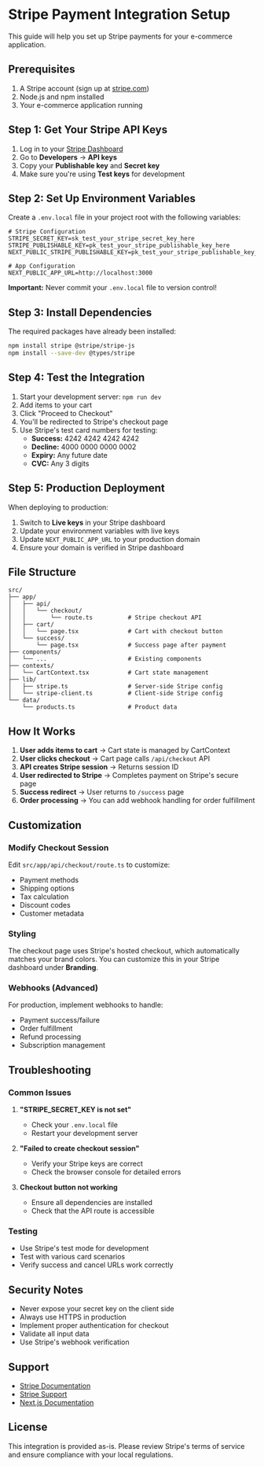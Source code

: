 # Stripe Payment Integration Setup

This guide will help you set up Stripe payments for your e-commerce application.

## Prerequisites

1. A Stripe account (sign up at [stripe.com](https://stripe.com))
2. Node.js and npm installed
3. Your e-commerce application running

## Step 1: Get Your Stripe API Keys

1. Log in to your [Stripe Dashboard](https://dashboard.stripe.com/)
2. Go to **Developers** → **API keys**
3. Copy your **Publishable key** and **Secret key**
4. Make sure you're using **Test keys** for development

## Step 2: Set Up Environment Variables

Create a `.env.local` file in your project root with the following variables:

```env
# Stripe Configuration
STRIPE_SECRET_KEY=sk_test_your_stripe_secret_key_here
STRIPE_PUBLISHABLE_KEY=pk_test_your_stripe_publishable_key_here
NEXT_PUBLIC_STRIPE_PUBLISHABLE_KEY=pk_test_your_stripe_publishable_key_here

# App Configuration
NEXT_PUBLIC_APP_URL=http://localhost:3000
```

**Important:** Never commit your `.env.local` file to version control!

## Step 3: Install Dependencies

The required packages have already been installed:

```bash
npm install stripe @stripe/stripe-js
npm install --save-dev @types/stripe
```

## Step 4: Test the Integration

1. Start your development server: `npm run dev`
2. Add items to your cart
3. Click "Proceed to Checkout"
4. You'll be redirected to Stripe's checkout page
5. Use Stripe's test card numbers for testing:
   - **Success:** 4242 4242 4242 4242
   - **Decline:** 4000 0000 0000 0002
   - **Expiry:** Any future date
   - **CVC:** Any 3 digits

## Step 5: Production Deployment

When deploying to production:

1. Switch to **Live keys** in your Stripe dashboard
2. Update your environment variables with live keys
3. Update `NEXT_PUBLIC_APP_URL` to your production domain
4. Ensure your domain is verified in Stripe dashboard

## File Structure

```
src/
├── app/
│   ├── api/
│   │   └── checkout/
│   │       └── route.ts          # Stripe checkout API
│   ├── cart/
│   │   └── page.tsx              # Cart with checkout button
│   └── success/
│       └── page.tsx              # Success page after payment
├── components/
│   └── ...                       # Existing components
├── contexts/
│   └── CartContext.tsx           # Cart state management
├── lib/
│   ├── stripe.ts                 # Server-side Stripe config
│   └── stripe-client.ts          # Client-side Stripe config
└── data/
    └── products.ts               # Product data
```

## How It Works

1. **User adds items to cart** → Cart state is managed by CartContext
2. **User clicks checkout** → Cart page calls `/api/checkout` API
3. **API creates Stripe session** → Returns session ID
4. **User redirected to Stripe** → Completes payment on Stripe's secure page
5. **Success redirect** → User returns to `/success` page
6. **Order processing** → You can add webhook handling for order fulfillment

## Customization

### Modify Checkout Session

Edit `src/app/api/checkout/route.ts` to customize:
- Payment methods
- Shipping options
- Tax calculation
- Discount codes
- Customer metadata

### Styling

The checkout page uses Stripe's hosted checkout, which automatically matches your brand colors. You can customize this in your Stripe dashboard under **Branding**.

### Webhooks (Advanced)

For production, implement webhooks to handle:
- Payment success/failure
- Order fulfillment
- Refund processing
- Subscription management

## Troubleshooting

### Common Issues

1. **"STRIPE_SECRET_KEY is not set"**
   - Check your `.env.local` file
   - Restart your development server

2. **"Failed to create checkout session"**
   - Verify your Stripe keys are correct
   - Check the browser console for detailed errors

3. **Checkout button not working**
   - Ensure all dependencies are installed
   - Check that the API route is accessible

### Testing

- Use Stripe's test mode for development
- Test with various card scenarios
- Verify success and cancel URLs work correctly

## Security Notes

- Never expose your secret key on the client side
- Always use HTTPS in production
- Implement proper authentication for checkout
- Validate all input data
- Use Stripe's webhook verification

## Support

- [Stripe Documentation](https://stripe.com/docs)
- [Stripe Support](https://support.stripe.com/)
- [Next.js Documentation](https://nextjs.org/docs)

## License

This integration is provided as-is. Please review Stripe's terms of service and ensure compliance with your local regulations.
